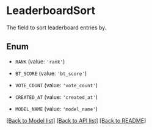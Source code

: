 # LeaderboardSort

The field to sort leaderboard entries by.

## Enum

- `RANK` (value: `'rank'`)

- `BT_SCORE` (value: `'bt_score'`)

- `VOTE_COUNT` (value: `'vote_count'`)

- `CREATED_AT` (value: `'created_at'`)

- `MODEL_NAME` (value: `'model_name'`)

[[Back to Model list]](../README.md#documentation-for-models) [[Back to API list]](../README.md#documentation-for-api-endpoints) [[Back to README]](../README.md)
